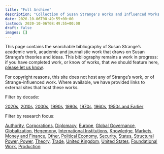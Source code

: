 ```yaml
---
title: "Full Archive"
description: "Collection of Susan Strange's Works and Influenced Works."
date: 2020-10-06T08:49:55+00:00
lastmod: 2020-10-06T08:49:55+00:00
draft: false
images: []
---
```


This page contains the searchable bibliography of Susan Strange’s academic work, academic and journalistic work that draws on Susan Strange’s theories and ideas. This bibliography remains a work in progress: if you have completed work, or know of works, that we should feature here, [please let us know](https://susanstrange.github.io/contact-us/).

For copyright reasons, this site does not host any of Strange’s work, or of Strange-influenced work. Where available, we have provided links to external sites that host these works.



 Filter by decade:
 
 [2020s](https://susanstrange.org/tags/2020s/), [2010s](https://susanstrange.org/tags/2010s/), [2000s](https://susanstrange.org/tags/2000s/), [1990s](https://susanstrange.org/tags/1990s/), [1980s](https://susanstrange.org/tags/1980s/), [1970s](https://susanstrange.org/tags/1970s/), [1960s](https://susanstrange.org/tags/1960s/), [1950s and   Earlier](https://susanstrange.org/tags/1950s-and-earlier/)
 
 Filter by research focus:
 
[Authority](https://susanstrange.org/tags/authority/), 
[Corporations](https://susanstrange.org/tags/corporations/), 
[Diplomacy](https://susanstrange.org/tags/diplomacy/), 
[Europe](https://susanstrange.org/tags/europe/), 
[Global Governance](https://susanstrange.org/tags/global-governance/), 
[Globalization](https://susanstrange.org/tags/globalization/), 
[Hegemony](https://susanstrange.org/tags/hegemony/), 
[International Institutions](https://susanstrange.org/tags/international-institutions/), 
[Knowledge](https://susanstrange.org/tags/knowledge/), 
[Markets](https://susanstrange.org/tags/markets/), 
[Money and Finance](https://susanstrange.org/tags/money-and-finance/), 
[Other](https://susanstrange.org/tags/other/), 
[Political Economy](https://susanstrange.org/tags/political-economy/), 
[Security](https://susanstrange.org/tags/security/), 
[States](https://susanstrange.org/tags/states/), 
[Structural Power, Power](https://susanstrange.org/tags/structural-power-power/), 
[Theory](https://susanstrange.org/tags/theory/), 
[Trade](https://susanstrange.org/tags/trade/), 
[United Kingdom](https://susanstrange.org/tags/united-kingdom/), 
[United States](https://susanstrange.org/tags/united-states/), 
[Foundational Work](https://susanstrange.org/tags/foundational-work/), 
[Production](https://susanstrange.org/tags/production/)

